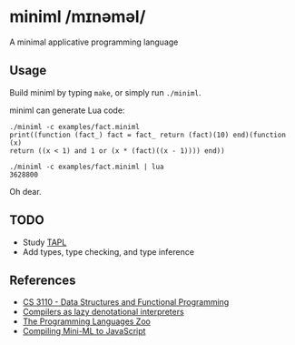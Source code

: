 miniml /mɪnəməl/
================

A minimal applicative programming language

Usage
-----

Build miniml by typing `make`, or simply run `./miniml`.

miniml can generate Lua code:

```
./miniml -c examples/fact.miniml
print((function (fact_) fact = fact_ return (fact)(10) end)(function (x)
return ((x < 1) and 1 or (x * (fact)((x - 1)))) end))

./miniml -c examples/fact.miniml | lua
3628800
```

Oh dear.

TODO
----

- Study [TAPL](https://www.cis.upenn.edu/~bcpierce/tapl)
- Add types, type checking, and type inference

References
----------

- [CS 3110 - Data Structures and Functional Programming](http://www.cs.cornell.edu/courses/cs3110/2015fa)
- [Compilers as lazy denotational interpreters](http://researchblogs.cs.bham.ac.uk/thelablunch/2016/01/compilers-as-lazy-denotational-interpreters)
- [The Programming Languages Zoo](https://github.com/andrejbauer/plzoo)
- [Compiling Mini-ML to JavaScript](http://www.lexicallyscoped.com/2015/06/28/miniml-compiler-to-js.html)

